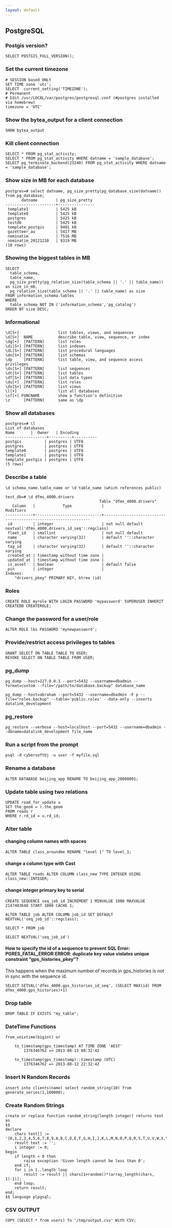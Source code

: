 ```yaml
---
layout: default
---
```

PostgreSQL
---

### Postgis version?	
	SELECT POSTGIS_FULL_VERSION();
	
### Set the current timezone
	# SESSION based ONLY
	SET TIME zone 'utc';
	SELECT  current_setting('TIMEZONE');
	# Permanent
	# Edit /usr/LOCAL/var/postgres/postgresql.conf (#postgres installed via homebrew)
	timezone = 'UTC'	
	
### Show the bytea_output for a client connection
	SHOW bytea_output
	
### Kill client connection
	SELECT * FROM pg_stat_activity;
	SELECT * FROM pg_stat_activity WHERE datname = 'sample_database';
	SELECT pg_terminate_backend(23240) FROM pg_stat_activity WHERE datname = 'sample_database';
	
### Show size in MB for each database
	postgres=# select datname, pg_size_pretty(pg_database_size(datname)) from pg_database;
	       datname        | pg_size_pretty
	----------------------+----------------
	 template1            | 5425 kB
	 template0            | 5425 kB
	 postgres             | 5425 kB
	 testdb               | 5425 kB
	 template_postgis     | 9401 kB
	 gazetteer_au         | 5417 MB
	 nominatim            | 7516 MB
	 nominatim_20121210   | 9319 MB
	(10 rows)	
	
### Showing the biggest tables in MB
	SELECT 
	  table_schema, 
	  table_name, 
	  pg_size_pretty(pg_relation_size(table_schema || '.' || table_name)) as size_in_mb, 
	  pg_relation_size(table_schema || '.' || table_name) as size 
	FROM information_schema.tables 
	WHERE 
	  table_schema NOT IN ('information_schema','pg_catalog') 
	ORDER BY size DESC;

### Informational
	\d[S+]                 list tables, views, and sequences
	\d[S+]  NAME           describe table, view, sequence, or index
	\dg[+]  [PATTERN]      list roles
	\di[S+] [PATTERN]      list indexes
	\dL[S+] [PATTERN]      list procedural languages
	\dn[S+] [PATTERN]      list schemas
	\dp     [PATTERN]      list table, view, and sequence access privileges
	\ds[S+] [PATTERN]      list sequences
	\dt[S+] [PATTERN]      list tables
	\dT[S+] [PATTERN]      list data types
	\du[+]  [PATTERN]      list roles
	\dv[S+] [PATTERN]      list views
	\l[+]                  list all databases
	\sf[+] FUNCNAME        show a function's definition
	\z      [PATTERN]      same as \dp
	
### Show all databases

	postgres=# \l
	List of databases
	Name       |  Owner   | Encoding
	------------------+----------+----------
	postgis          | postgres | UTF8
	postgres         | postgres | UTF8
	template0        | postgres | UTF8
	template1        | postgres | UTF8
	template_postgis | postgres | UTF8
	(5 rows)	
	
### Describe a table
	\d schema_name.table_name or \d table_name (which references public)

	test_db=# \d dfms_4000.drivers
	                                         Table "dfms_4000.drivers"
	   Column   |            Type             |                           Modifiers                            
	------------+-----------------------------+----------------------------------------------------------------
	 id         | integer                     | not null default nextval('dfms_4000.drivers_id_seq'::regclass)
	 fleet_id   | smallint                    | not null default 
	 name       | character varying(32)       | default ''::character varying
	 tag_id     | character varying(32)       | default ''::character varying
	 created_at | timestamp without time zone | 
	 updated_at | timestamp without time zone | 
	 is_asset   | boolean                     | default false
	 pin        | integer                     | 
	Indexes:
	    "drivers_pkey" PRIMARY KEY, btree (id)	
	
### Roles
	CREATE ROLE myrole WITH LOGIN PASSWORD 'mypassword' SUPERUSER INHERIT CREATEDB CREATEROLE;
	
### Change the password for a user/role
	ALTER ROLE lbs PASSWORD 'mynewpassword';	
	
### Provide/restrict access privileges to tables
	GRANT SELECT ON TABLE TABLE TO USER;
	REVOKE SELECT ON TABLE TABLE FROM USER;	
  
### pg_dump
	pg_dump --host=127.0.0.1 --port=5432 --username=dbadmin --format=custom --file="/path/to/database.backup" database_name
	
	pg_dump --host=abraham --port=5432 --username=dbadmin -F p --file="roles.backup" --table='public.roles' --data-only --inserts datalink_development

### pg_restore
	pg_restore --verbose --host=localhost --port=5432 --username=dbadmin --dbname=datalink_development file_name 
	
### Run a script from the prompt	
	psql -d cybersoftbj -u user -f myfile.sql
	
### Rename a database	
	ALTER DATABASE beijing_app RENAME TO beijing_app_20080801;
	
### Update table using two relations
	UPDATE road_for_update u
	SET the_geom = r.the_geom
	FROM roads r
	WHERE r.rd_id = u.rd_id;	
	
### Alter table 

#### changing column names with spaces
	ALTER TABLE class_aroundme RENAME "level 1" TO level_1;	
	
#### change a column type with Cast
	ALTER TABLE roads ALTER COLUMN class_new TYPE INTEGER USING class_new::INTEGER;
	
#### change integer primary key to serial
	CREATE SEQUENCE seq_job_id INCREMENT 1 MINVALUE 1000 MAXVALUE 2147483648 START 1000 CACHE 1;
	 
	ALTER TABLE job ALTER COLUMN job_id SET DEFAULT NEXTVAL('seq_job_id'::regclass);
	 
	SELECT * FROM job
	 
	SELECT NEXTVAL('seq_job_id')	
	
#### How to specify the id of a sequence to prevent SQL Error: PGRES_FATAL_ERROR:ERROR: duplicate key value violates unique constraint “gps_histories_pkey”?

This happens when the maximum number of records in gps_histories is not in sync with the sequence id.	

	SELECT SETVAL('dfms_4000.gps_histories_id_seq', (SELECT MAX(id) FROM dfms_4000.gps_histories)+1)
	
### Drop table
	DROP TABLE IF EXISTS "my_table";
		
### DateTime Functions
	from_unixtime(bigint) or
	
		to_timestamp(gps_timestamp) AT TIME ZONE 'AEST'
			1376346762 => 2013-08-13 08:32:42 
		
		to_timestamp(gps_timestamp)::timestamp (UTC)
			1376346762 => 2013-08-12 22:32:42

### Insert N Random Records
	insert into clients(name) select random_string(10) from generate_series(1,100000);

### Create Random Strings
  	create or replace function random_string(length integer) returns text as 
  	$$
  	declare
    	chars text[] := '{0,1,2,3,4,5,6,7,8,9,A,B,C,D,E,F,G,H,I,J,K,L,M,N,O,P,Q,R,S,T,U,V,W,X,Y,Z,a,b,c,d,e,f,g,h,i,j,k,l,m,n,o,p,q,r,s,t,u,v,w,x,y,z}';
    	result text := '';
    	i integer := 0;
  	begin
    	if length < 0 then
      		raise exception 'Given length cannot be less than 0';
    	end if;
    	for i in 1..length loop
      		result := result || chars[1+random()*(array_length(chars, 1)-1)];
    	end loop;
    	return result;
  	end;
  	$$ language plpgsql;
  	
### CSV OUTPUT
	COPY (SELECT * from users) To '/tmp/output.csv' With CSV;  	

